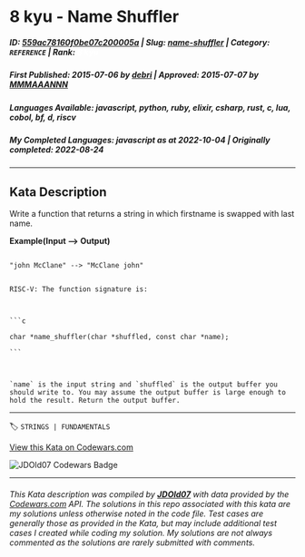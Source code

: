 # 8 kyu - Name Shuffler

##### **ID**: [559ac78160f0be07c200005a](https://www.codewars.com/kata/559ac78160f0be07c200005a) | **Slug**: [name-shuffler](https://www.codewars.com/kata/559ac78160f0be07c200005a) | **Category**: `REFERENCE` | **Rank**: <span style="color:white">8 kyu</span>

##### **First Published**: 2015-07-06 ***by*** [debri](https://www.codewars.com/users/debri) | **Approved**: 2015-07-07 ***by*** [MMMAAANNN](https://www.codewars.com/users/MMMAAANNN)

##### **Languages Available**: javascript, python, ruby, elixir, csharp, rust, c, lua, cobol, bf, d, riscv

##### **My Completed Languages**: javascript ***as at*** 2022-10-04 | **Originally completed**: 2022-08-24

---

## Kata Description


Write a function that returns a string in which firstname is swapped with last name.



**Example(Input --> Output)**



```

"john McClane" --> "McClane john"

```



~~~if:riscv

RISC-V: The function signature is:



```c

char *name_shuffler(char *shuffled, const char *name);

```



`name` is the input string and `shuffled` is the output buffer you should write to. You may assume the output buffer is large enough to hold the result. Return the output buffer.

~~~

---


🏷 `STRINGS | FUNDAMENTALS`


[View this Kata on Codewars.com](https://www.codewars.com/kata/559ac78160f0be07c200005a)

![](https://www.codewars.com/users/jdold07/badges/large "JDOld07 Codewars Badge")

---

###### *This Kata description was compiled by [**JDOld07**](https://tpstech.dev) with data provided by the [Codewars.com](https://www.codewars.com) API.  The solutions in this repo associated with this kata are my solutions unless otherwise noted in the code file.  Test cases are generally those as provided in the Kata, but may include additional test cases I created while coding my solution.  My solutions are not always commented as the solutions are rarely submitted with comments.*

